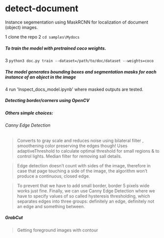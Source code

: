 # detect-document

Instance segementation using MaskRCNN for localization of document (object) images.

1  clone the repo 
2 `cd samples\Mydocs` 

##### To train the model with pretrained coco weights.

3 `python3 doc.py train --dataset=/path/to/doc/dataset --weights=coco`

##### The model generates bounding boxes and segmentation masks for each instance of an object in the image

4 run 'Inspect_docs_model.ipynb' where masked outputs are tested.

##### Detecting border/corners using OpenCV

##### Others simple choices:
###### Canny Edge Detection

> Converts to gray scale and reduces noise using bilateral filter , smoothening color preserving the edges though!
Uses adaptiveThreshold to calculate optimal threshold for small regions & to control lights.
Median filter for removing sall details.


> Edge detection doesn’t count with sides of the image, therefore in case that page touching a side of the image, the algorithm won’t produce a continuous, closed edge. 

 
> To prevent that we have to add small border, border 5 pixels wide works just fine. Finally, we can use Canny Edge Detection where we have to specify values of so called hysteresis thresholding, 
which separates edges into three groups: definitely an edge, definitely not an edge and something between.



##### GrabCut

> Getting foreground images with contour
